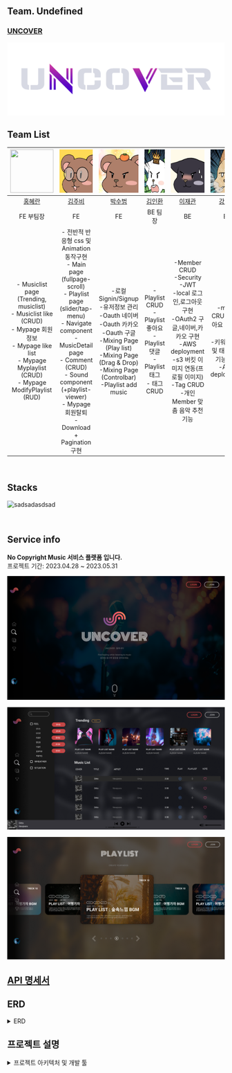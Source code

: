 ## Team. Undefined
### [UNCOVER](http://mainproject-uncover.s3-website.ap-northeast-2.amazonaws.com)
![uncover](./img/uncover_logo_02%20(1).png)

## Team List
|<img src="https://github.com/codestates-seb/seb43_main_017/assets/120001350/314378b4-3f74-4b26-b05c-9e3172b44ea9"  width="100" height="100"/>|<img src="./img/4.png"  width="100" height="100"/>|<img src="./img/%EC%88%98%EB%B2%94%EC%9D%B4.png"  width="100" height="100"/>|<img src="./img/%EB%94%94%EB%AC%B4.jpg" width="150" height="100"/>|<img src="./img/%EA%B2%80%EB%83%A5%EC%9D%B4.png"  width="100" height="100"/>|<img src="./img/%EB%8B%B4%EC%A7%80.png"  width="100" height="100"/>|
|:---:|:---:|:---:|:---:|:---:|:---:|
|[홍혜란](https://github.com/forhrever)|[김주비](https://github.com/mscojl24)|[박수범](https://github.com/parksubeom)|[김인환](https://github.com/Preasim)|[이재관](https://github.com/CordJG)|[강지산](https://github.com/hunm719)|
|FE 부팀장|FE|FE|BE 팀장|BE|BE|
|- Musiclist page (Trending, musiclist) <br> - Musiclist like (CRUD) <br> - Mypage 회원정보 <br> - Mypage like list <br> - Mypage Myplaylist (CRUD) <br> - Mypage ModifyPlaylist (RUD) |- 전반적 반응형 css 및 Animation 동작구현 <br>- Main page (fullpage-scroll) <br>- Playlist page (slider/tap-menu) <br>- Navigate component <br>- MusicDetail page <br>- Comment (CRUD) <br>- Sound component (+playlist-viewer) <br>- Mypage 회원탈퇴 <br>- Download + Pagination 구현 <br>| -로컬 Signin/Signup <br> -유저정보 관리 <br> -Oauth 네이버  <br> -Oauth 카카오  <br> -Oauth 구글 <br> -Mixing Page (Play list) <br> -Mixing Page (Drag & Drop) <br> -Mixing Page (Controlbar)  <br> -Playlist add music | - Playlist CRUD <br>- Playlist 좋아요 <br>- Playlist 댓글 <br>- Playlist 태그 <br>- 태그 CRUD |-Member CRUD <br> -Security <br> -JWT <br> -local 로그인,로그아웃 구현 <br> -OAuth2 구글,네이버,카카오 구현 <br> -AWS deployment <br> -s3 버킷 이미지 연동(프로필 이미지) <br> -Tag CRUD <br> -개인 Member 맞춤 음악 추천 기능 | -music CRUD 및 좋아요 댓글 구현 <br> -키워드 검색 및 태그 검색 기능 구현 <br> -AWS deployment |

<br>

## Stacks

![sadsadasdsad](https://github.com/codestates-seb/seb43_main_017/assets/119921683/c3a84d84-cbfa-4015-aa3d-d8fb38705a7d)


<br>

## Service info

**No Copyright Music 서비스 플랫폼 입니다.** <br>
프로젝트 기간: 2023.04.28 ~ 2023.05.31

![un1.png](./img/un1.png)

![un2.png](./img/un2.png)

![un3.png](./img/un3.png)


## [API 명세서](https://documenter.getpostman.com/view/25524075/2s93eX1DP8#de8c1b63-20c9-40cf-ad48-514269974fb3)

## ERD

<details>
<summary>ERD</summary>
<div markdown="1">

<img src="./img/erd.png" alt="erdImg">

</div>
</details>

## 프로젝트 설명

<details>
 <summary>프로젝트 아키텍처 및 개발 툴</summary>
 
### Project Architecture
<img src="https://cdn.discordapp.com/attachments/1037945125998968864/1094890785595465738/https3A2F2Fs3-us-west-2.png">

### Deploy Tools
<img src="https://img1.daumcdn.net/thumb/R1280x0/?scode=mtistory2&fname=https%3A%2F%2Fblog.kakaocdn.net%2Fdn%2FbSfDDY%2Fbtr9dXHFiTn%2F6cyGvikwgOL8d5TRSQxTq0%2Fimg.png">
  
<br >
<div align="start">

<BR>
  <BR>
    <BR>
     </details>
